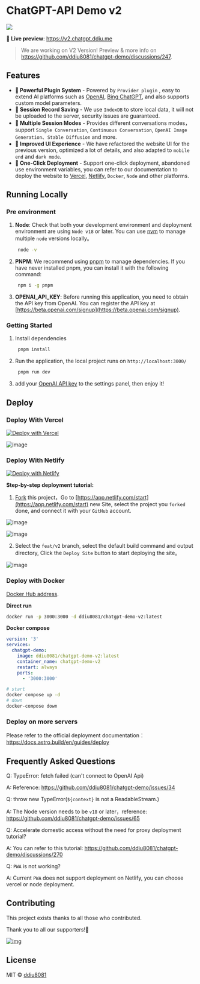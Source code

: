 # ChatGPT-API Demo v2 

[![](https://cloud-upyun.ddiu.site/picture/2023/04/15/xAe0dY.png)](https://v2.chatgpt.ddiu.me)

**🍿 Live preview**: https://v2.chatgpt.ddiu.me

> We are working on V2 Version! Preview & more info on https://github.com/ddiu8081/chatgpt-demo/discussions/247.

## Features

- **🚀 Powerful Plugin System** - Powered by `Provider plugin` , easy to extend AI platforms such as [OpenAI](https://ai.com/), [Bing ChatGPT](https://dub.sh/NUB7OHp), and also supports custom model parameters.
- **💬 Session Record Saving** - We use `IndexDB` to store local data, it will not be uploaded to the server, security issues are guaranteed.
- **🎉 Multiple Session Modes** - Provides different conversations modes，support `Single Conversation`, `Continuous Conversation`, `OpenAI Image Generation`、`Stable Diffusion` and more.
- **💎 Improved UI Experience** - We have refactored the website UI for the previous version, optimized a lot of details, and also adapted to `mobile end` and `dark mode`.
- **🌈 One-Click Deployment** - Support one-click deployment, abandoned use environment variables, you can refer to our documentation to deploy the website to [Vercel](https://vercel.com/), [Netlify](https://www.netlify.com/), `Docker`, `Node` and other platforms.
## Running Locally

### Pre environment
1. **Node**: Check that both your development environment and deployment environment are using `Node v18` or later. You can use [nvm](https://github.com/nvm-sh/nvm) to manage multiple `node` versions locally。
   ```bash
    node -v
   ```
2. **PNPM**: We recommend using [pnpm](https://pnpm.io/) to manage dependencies. If you have never installed pnpm, you can install it with the following command:
   ```bash
    npm i -g pnpm
   ```
3. **OPENAI_API_KEY**: Before running this application, you need to obtain the API key from OpenAI. You can register the API key at [https://beta.openai.com/signup](https://beta.openai.com/signup).

### Getting Started

1. Install dependencies
   ```bash
    pnpm install
   ```
2. Run the application, the local project runs on `http://localhost:3000/`
   ```bash
    pnpm run dev
   ```
3. add your [OpenAI API key](https://platform.openai.com/account/api-keys) to the settings panel, then enjoy it!

## Deploy

### Deploy With Vercel

[![Deploy with Vercel](https://vercel.com/button)](https://vercel.com/new/clone?repository-url=https://github.com/ddiu8081/chatgpt-demo/tree/feat/v2)


![image](https://cdn.staticaly.com/gh/yzh990918/static@master/20230425/image.6tk44v12tocg.webp)

### Deploy With Netlify

[![Deploy with Netlify](https://www.netlify.com/img/deploy/button.svg)](https://app.netlify.com/start/deploy?branch=feat/v2&repository=https://github.com/ddiu8081/chatgpt-demo)

**Step-by-step deployment tutorial:**

1. [Fork](https://github.com/ddiu8081/chatgpt-demo/fork) this project，Go to [https://app.netlify.com/start](https://app.netlify.com/start) new Site, select the project you `forked` done, and connect it with your `GitHub` account.

![image](https://cdn.staticaly.com/gh/yzh990918/static@master/20230425/image.7307jjzdj1q8.webp)

![image](https://cdn.staticaly.com/gh/yzh990918/static@master/20230425/image.3klsl2viyqkg.webp)


2. Select the `feat/v2` branch, select the default build command and output directory, Click the `Deploy Site` button to start deploying the site。

![image](https://cdn.staticaly.com/gh/yzh990918/static@master/20230425/image.6lqb6wjkqjcw.webp)


### Deploy with Docker

[Docker Hub address](https://hub.docker.com/r/ddiu8081/chatgpt-demo-v2).

**Direct run**
```bash
docker run -p 3000:3000 -d ddiu8081/chatgpt-demo-v2:latest
```

**Docker compose**
```yml
version: '3'
services:
  chatgpt-demo:
    image: ddiu8081/chatgpt-demo-v2:latest
    container_name: chatgpt-demo-v2
    restart: always
    ports:
      - '3000:3000'
```

```bash
# start
docker compose up -d
# down
docker-compose down
```

### Deploy on more servers

Please refer to the official deployment documentation：https://docs.astro.build/en/guides/deploy

## Frequently Asked Questions

Q: TypeError: fetch failed (can't connect to OpenAI Api)

A: Reference: https://github.com/ddiu8081/chatgpt-demo/issues/34

Q: throw new TypeError(`${context}` is not a ReadableStream.)

A: The Node version needs to be `v18` or later，reference: https://github.com/ddiu8081/chatgpt-demo/issues/65

Q: Accelerate domestic access without the need for proxy deployment tutorial?

A: You can refer to this tutorial: https://github.com/ddiu8081/chatgpt-demo/discussions/270

Q: `PWA` is not working?

A: Current `PWA` does not support deployment on Netlify, you can choose vercel or node deployment.
## Contributing

This project exists thanks to all those who contributed.

Thank you to all our supporters!🙏

[![img](https://contributors.nn.ci/api?repo=ddiu8081/chatgpt-demo)](https://github.com/ddiu8081/chatgpt-demo/graphs/contributors)

## License

MIT © [ddiu8081](https://github.com/ddiu8081/chatgpt-demo/blob/main/LICENSE)
